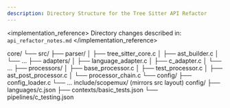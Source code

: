 ```yaml
---
description: Directory Structure for the Tree Sitter API Refactor
---
```


<implementation_reference>
Directory changes described in: `api_refactor_notes.md`
</implementation_reference>

<filesystem>
core/
└── src/
    ├── parser/
    │   ├── tree_sitter_core.c
    │   ├── ast_builder.c
    │   └── ...
    ├── adapters/
    │   ├── language_adapter.c
    │   ├── c_adapter.c
    │   └── ...
    ├── processors/
    │   ├── base_processor.c
    │   ├── test_processor.c
    │   ├── ast_post_processor.c
    │   └── processor_chain.c
    └── config/
        ├── config_loader.c
        └── ...
include/scopemux/ (mirrors src layout)
config/
├── languages/c.json
├── contexts/basic_tests.json
└── pipelines/c_testing.json
</filesystem>